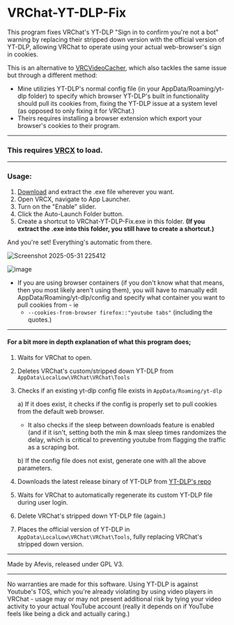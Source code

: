# VRChat-YT-DLP-Fix
This program fixes VRChat's YT-DLP "Sign in to confirm you're not a bot" warning by replacing their stripped down version with the official version of YT-DLP, allowing VRChat to operate using your actual web-browser's sign in cookies.

This is an alternative to [VRCVideoCacher](https://github.com/EllyVR/VRCVideoCacher), which also tackles the same issue but through a different method:
- Mine utilizies YT-DLP's normal config file (in your AppData/Roaming/yt-dlp folder) to specify which browser YT-DLP's built in functionality should pull its cookies from, fixing the YT-DLP issue at a system level (as opposed to only fixing it for VRChat.)
- Theirs requires installing a browser extension which export your browser's cookies to their program.
_________

### **This requires [VRCX](https://github.com/vrcx-team/VRCX ) to load.**

________

### Usage: 
1) [Download](https://github.com/ShizCalev/VRChat-YT-DLP-Fix/releases) and extract the .exe file wherever you want.
1) Open VRCX, navigate to App Launcher.
1) Turn on the "Enable" slider.
1) Click the Auto-Launch Folder button.
1) Create a shortcut to VRChat-YT-DLP-Fix.exe in this folder. **(If you extract the .exe into this folder, you still have to create a shortcut.)**

And you're set! Everything's automatic from there.
   
![Screenshot 2025-05-31 225412](https://github.com/user-attachments/assets/850cc3a0-4e54-4e40-8b56-96a12c8157c3)

![image](https://github.com/user-attachments/assets/04cc563c-3b76-4e6a-802a-5944a0edb6c0)


- If you are using browser containers (if you don't know what that means, then you most likely aren't using them), you will have to manually edit AppData/Roaming/yt-dlp/config and specify what container you want to pull cookies from - ie
    - `--cookies-from-browser firefox::"youtube tabs"` (including the quotes.)

--------



#### For a bit more in depth explanation of what this program does;
1) Waits for VRChat to open.
2) Deletes VRChat's custom/stripped down YT-DLP from `AppData\LocalLow\VRChat\VRChat\Tools`
3) Checks if an existing yt-dlp config file exists in `AppData/Roaming/yt-dlp`

    a) If it does exist, it checks if the config is properly set to pull cookies from the default web browser.
    - It also checks if the sleep between downloads feature is enabled (and if it isn't, setting both the min & max sleep times randomizes the delay, which is critical to preventing youtube from flagging the traffic as a scraping bot. 
    
    b) If the config file does not exist, generate one with all the above parameters.
4) Downloads the latest release binary of YT-DLP from [YT-DLP's repo](https://github.com/yt-dlp/yt-dlp) 
5) Waits for VRChat to automatically regenerate its custom YT-DLP file during user login.
6) Delete VRChat's stripped down YT-DLP file (again.)
7) Places the official version of YT-DLP in `AppData\LocalLow\VRChat\VRChat\Tools`, fully replacing VRChat's stripped down version.

--------------

Made by Afevis, released under GPL V3. 

------------
No warranties are made for this software. Using YT-DLP is against Youtube's TOS, which you're already violating by using video players in VRChat - usage may or may not present additional risk by tying your video activity to your actual YouTube account (really it depends on if YouTube feels like being a dick and actually caring.)

